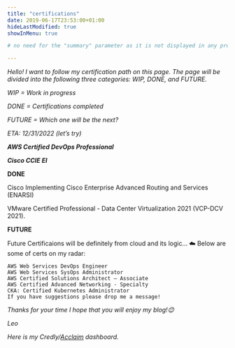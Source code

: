 ```yaml
---
title: "certifications"
date: 2019-06-17T23:53:00+01:00
hideLastModified: true
showInMenu: true

# no need for the "summary" parameter as it is not displayed in any previews

---
```





*Hello! I want to follow my certification path on this page. 
The page will be divided into the following three categories: WIP, DONE, and FUTURE.* 

*WIP = Work in progress*

*DONE = Certifications completed*

*FUTURE = Which one will be the next?*


*ETA: 12/31/2022 (let’s try)*
 
             
***AWS Certified DevOps Professional***

***Cisco CCIE EI***

**DONE**



Cisco Implementing Cisco Enterprise Advanced Routing and Services (ENARSI) 

VMware Certified Professional - Data Center Virtualization 2021 (VCP-DCV 2021).


**FUTURE**

Future Certificaions will be definitely from cloud and its logic… ☁️ Below are some of certs on my radar:


    AWS Web Services DevOps Engineer
	AWS Web Services SysOps Administrator
    AWS Certified Solutions Architect – Associate
    AWS Certified Advanced Networking - Specialty
    CKA: Certified Kubernetes Administrator
    If you have suggestions please drop me a message!

*Thanks for your time I hope that you will enjoy my blog!😊*

*Leo*

*Here is my Credly/[Acclaim](https://www.credly.com/earner/earned) dashboard.*


 
